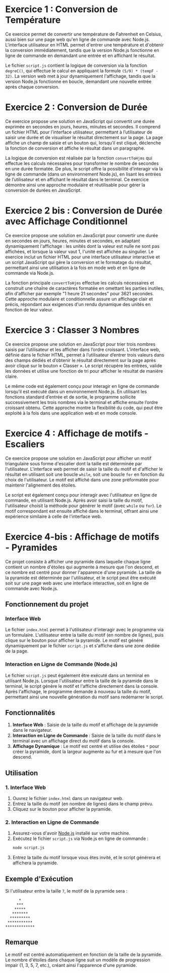 # Exercice 1 : Conversion de Température

Ce exercice permet de convertir une température de Fahrenheit en Celsius, aussi bien sur une page web qu'en ligne de commande avec Node.js. L'interface utilisateur en HTML permet d'entrer une température et d'obtenir la conversion immédiatement, tandis que la version Node.js fonctionne en ligne de commande en demandant une entrée et en affichant le résultat.

Le fichier `script.js` contient la logique de conversion via la fonction `degreC()`, qui effectue le calcul en appliquant la formule `(5/9) * (tempF - 32)`. La version web met à jour dynamiquement l'affichage, tandis que la version Node.js fonctionne en boucle, demandant une nouvelle entrée après chaque conversion.

# Exercice 2 : Conversion de Durée

Ce exercice propose une solution en JavaScript qui convertit une durée exprimée en secondes en jours, heures, minutes et secondes. Il comprend un fichier HTML pour l’interface utilisateur, permettant à l’utilisateur de saisir une durée et de visualiser le résultat directement sur la page. La page affiche un champ de saisie et un bouton qui, lorsqu’il est cliqué, déclenche la fonction de conversion et affiche le résultat dans un paragraphe.

La logique de conversion est réalisée par la fonction `convertToHjms` qui effectue les calculs nécessaires pour transformer le nombre de secondes en une durée formatée. De plus, le script offre la possibilité d’interagir via la ligne de commande (dans un environnement Node.js), en lisant les entrées de l’utilisateur et en affichant le résultat dans le terminal. Ce exercice démontre ainsi une approche modulaire et réutilisable pour gérer la conversion de durées en JavaScript.



# Exercice 2 bis : Conversion de Durée avec Affichage Conditionnel

Ce exercice propose une solution en JavaScript pour convertir une durée en secondes en jours, heures, minutes et secondes, en adaptant dynamiquement l'affichage : les unités dont la valeur est nulle ne sont pas affichées, et lorsque la valeur vaut 1, l'unité est affichée au singulier. Le exercice inclut un fichier HTML pour une interface utilisateur interactive et un script JavaScript qui gère la conversion et le formatage du résultat, permettant ainsi une utilisation à la fois en mode web et en ligne de commande via Node.js.

La fonction principale `convertToHjms` effectue les calculs nécessaires et construit une chaîne de caractères formatée en omettant les parties inutiles, afin d'afficher par exemple "1 heure 21 secondes" pour 3621 secondes. Cette approche modulaire et conditionnelle assure un affichage clair et précis, répondant aux exigences d'un rendu dynamique des unités en fonction de leur valeur.


# Exercice 3 : Classer 3 Nombres

Ce exercice propose une solution en JavaScript pour trier trois nombres saisis par l’utilisateur et les afficher dans l’ordre croissant. L’interface web, définie dans le fichier HTML, permet à l’utilisateur d’entrer trois valeurs dans des champs dédiés et d’obtenir le résultat directement sur la page après avoir cliqué sur le bouton « Classer ». Le script récupère les entrées, valide les données et utilise une fonction de tri pour afficher le résultat de manière claire.

Le même code est également conçu pour interagir en ligne de commande lorsqu’il est exécuté dans un environnement Node.js. En utilisant les fonctions standard d’entrée et de sortie, le programme sollicite successivement les trois nombres via le terminal et affiche ensuite l’ordre croissant obtenu. Cette approche montre la flexibilité du code, qui peut être exploité à la fois dans une application web et en mode console.


# Exercice 4 : Affichage de motifs - Escaliers

Ce exercice propose une solution en JavaScript pour afficher un motif triangulaire sous forme d'escalier dont la taille est déterminée par l'utilisateur. L'interface web permet de saisir la taille du motif et d'afficher le résultat en utilisant soit une boucle `while`, soit une boucle `for` en fonction du choix de l'utilisateur. Le motif est affiché dans une zone préformatée pour maintenir l'alignement des étoiles.

Le script est également conçu pour interagir avec l'utilisateur en ligne de commande, en utilisant Node.js. Après avoir saisi la taille du motif, l'utilisateur choisit la méthode pour générer le motif (avec `while` ou `for`). Le motif correspondant est ensuite affiché dans le terminal, offrant ainsi une expérience similaire à celle de l'interface web.


# Exercice 4-bis : Affichage de motifs - Pyramides

Ce projet consiste à afficher une pyramide dans laquelle chaque ligne contient un nombre d'étoiles qui augmente à mesure que l'on descend, et ce nombre est centré pour donner l'apparence d'une pyramide. La taille de la pyramide est déterminée par l'utilisateur, et le script peut être exécuté soit sur une page web avec une interface interactive, soit en ligne de commande avec Node.js.

## Fonctionnement du projet

### Interface Web
Le fichier `index.html` permet à l'utilisateur d'interagir avec le programme via un formulaire. L'utilisateur entre la taille du motif (en nombre de lignes), puis clique sur le bouton pour afficher la pyramide. Le motif est généré dynamiquement par le fichier `script.js` et s'affiche dans une zone dédiée de la page.

### Interaction en Ligne de Commande (Node.js)
Le fichier `script.js` peut également être exécuté dans un terminal en utilisant Node.js. Lorsque l'utilisateur entre la taille de la pyramide dans le terminal, le script génère le motif et l'affiche directement dans la console. Après l'affichage, le programme demande à nouveau la taille du motif, permettant ainsi une nouvelle génération du motif sans redémarrer le script.

## Fonctionnalités

1. **Interface Web** : Saisie de la taille du motif et affichage de la pyramide dans le navigateur.
2. **Interaction en Ligne de Commande** : Saisie de la taille du motif dans le terminal avec un affichage direct du motif dans la console.
3. **Affichage Dynamique** : Le motif est centré et utilise des étoiles `*` pour créer la pyramide, dont la largeur augmente au fur et à mesure que l'on descend.

## Utilisation

### 1. Interface Web
1. Ouvrez le fichier `index.html` dans un navigateur web.
2. Entrez la taille du motif (en nombre de lignes) dans le champ prévu.
3. Cliquez sur le bouton pour afficher la pyramide.

### 2. Interaction en Ligne de Commande
1. Assurez-vous d'avoir [Node.js](https://nodejs.org/) installé sur votre machine.
2. Exécutez le fichier `script.js` via Node.js en ligne de commande :
   ```bash
   node script.js
   ```
3. Entrez la taille du motif lorsque vous êtes invité, et le script générera et affichera la pyramide.

## Exemple d'Exécution

Si l'utilisateur entre la taille `7`, le motif de la pyramide sera :

```
      *
     ***
    *****
   *******
  *********
 ***********
*************
```

## Remarque
Le motif est centré automatiquement en fonction de la taille de la pyramide. Le nombre d'étoiles dans chaque ligne suit un modèle de progression impair (1, 3, 5, 7, etc.), créant ainsi l'apparence d'une pyramide.



